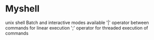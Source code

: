 # Myshell
unix shell
Batch and interactive modes available
'|' operator between commands for linear execution
';' operator for threaded execution of commands
